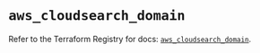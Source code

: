 # `aws_cloudsearch_domain`

Refer to the Terraform Registry for docs: [`aws_cloudsearch_domain`](https://registry.terraform.io/providers/hashicorp/aws/5.93.0/docs/resources/cloudsearch_domain).
